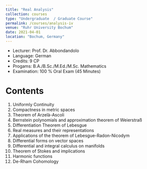 ```yaml
---
title: "Real Analysis"
collection: courses
type: "Undergraduate  / Graduate Course"
permalink: /courses/analysis-iv
venue: "Ruhr University Bochum"
date: 2021-04-01
location: "Bochum, Germany"
---
```


* Lecturer: Prof. Dr. Abbondandolo
* Language: German
* Credits: 9 CP
* Progams: B.A./B.Sc./M.Ed./M.Sc. Mathematics
* Examination: 100 % Oral Exam (45 Minutes)


Contents
======

1. Uniformly Continuity
2. Compactness in metric spaces
3. Theorem of Arzelà-Ascoli
4. Bernstein polynomials and approximation theorem of Weierstraß
5. Differentiation Theorem of Lebesgue
6. Real measures and their representations
7. Applications of the theorem of Lebesgue-Radon-Nicodym
8. Differential forms on vector spaces
9. Differential and integral calculus on manifolds
10. Theorem of Stokes and implications
11. Harmonic functions
12. De-Rham Cohomology
